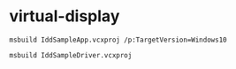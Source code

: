 # virtual-display


```
msbuild IddSampleApp.vcxproj /p:TargetVersion=Windows10
```

```
msbuild IddSampleDriver.vcxproj 
```